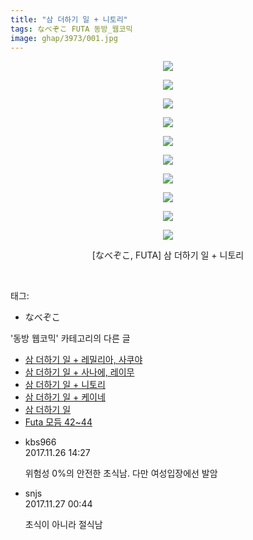 ```yaml
---
title: "삼 더하기 일 + 니토리"
tags: なべぞこ FUTA 동방_웹코믹
image: ghap/3973/001.jpg
---
```

<div class="article">
<p style="text-align: center; clear: none; float: none;"><img src="{{ site.nasurl }}/ghap/3973/001.jpg"/></p>
<p style="text-align: center; clear: none; float: none;"><img src="{{ site.nasurl }}/ghap/3973/002.jpg"/></p>
<p style="text-align: center; clear: none; float: none;"><img src="{{ site.nasurl }}/ghap/3973/003.jpg"/></p>
<p style="text-align: center; clear: none; float: none;"><img src="{{ site.nasurl }}/ghap/3973/004.jpg"/></p>
<p style="text-align: center; clear: none; float: none;"><img src="{{ site.nasurl }}/ghap/3973/005.jpg"/></p>
<p style="text-align: center; clear: none; float: none;"><img src="{{ site.nasurl }}/ghap/3973/006.jpg"/></p>
<p style="text-align: center; clear: none; float: none;"><img src="{{ site.nasurl }}/ghap/3973/007.jpg"/></p>
<p style="text-align: center; clear: none; float: none;"><img src="{{ site.nasurl }}/ghap/3973/008.jpg"/></p>
<p style="text-align: center; clear: none; float: none;"><img src="{{ site.nasurl }}/ghap/3973/009.jpg"/></p>
<p style="text-align: center; clear: none; float: none;"><img src="{{ site.nasurl }}/ghap/3973/010.jpg"/></p>
<p style="text-align: center; clear: none; float: none;">[なべぞこ, FUTA] 삼 더하기 일 + 니토리</p>
<p><br/></p>
</div><div class="tagTrail">
<p>태그: </p>
<ul>
<li>なべぞこ</li>
</ul>
</div><div class="another">
<p>'동방 웹코믹' 카테고리의 다른 글</p>
<ul>
<li><a href="/2017-11-26-ghap_3975">삼 더하기 일 + 레밀리아, 사쿠야</a></li>
<li><a href="/2017-11-26-ghap_3974">삼 더하기 일 + 사나에, 레이무</a></li>
<li><a href="/2017-11-26-ghap_3973">삼 더하기 일 + 니토리</a></li>
<li><a href="/2017-11-26-ghap_3972">삼 더하기 일 + 케이네</a></li>
<li><a href="/2017-11-26-ghap_3971">삼 더하기 일</a></li>
<li><a href="/2017-11-25-ghap_3969">Futa 모듬 42~44</a></li>
</ul>
</div><div class="cb_module cb_fluid">
<div class="cb_wrt cb_profile">
<div class="comment">
<ul>
<li class="cb_thumb_off" id="comment15137734">
<div class="cb_comment_area">
<div class="cb_info_area">
<div class="cb_section">
<span class="cb_nick_name">kbs966</span>
</div>
<div class="cb_section">
<span class="cb_date">2017.11.26 14:27 </span>
</div>
</div>
<div class="cb_dsc_comment">
<p class="cb_dsc">
											위험성 0%의 안전한 초식남. 다만 여성입장에선 발암
										</p>
</div>
</div></li>
<li class="cb_thumb_off" id="comment15138065">
<div class="cb_comment_area">
<div class="cb_info_area">
<div class="cb_section">
<span class="cb_nick_name">snjs</span>
</div>
<div class="cb_section">
<span class="cb_date">2017.11.27 00:44 </span>
</div>
</div>
<div class="cb_dsc_comment">
<p class="cb_dsc">
											초식이 아니라 절식남
										</p>
</div>
</div></li>
</ul>
</div>
</div><!-- commentList close -->
</div>